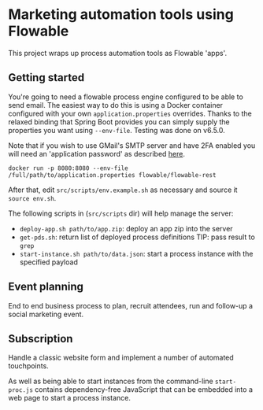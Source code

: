 Marketing automation tools using Flowable
=========================================

This project wraps up process automation tools as Flowable 'apps'.

Getting started
---------------

You're going to need a flowable process engine configured to be able to send email. The easiest way to do this is using a Docker container configured with your own `application.properties` overrides. Thanks to the relaxed binding that Spring Boot provides you can simply supply the properties you want using `--env-file`. Testing was done on v6.5.0.

Note that if you wish to use GMail's SMTP server and have 2FA enabled you will need an 'application password' as described [here](https://support.google.com/mail/answer/185833?hl=en).

```
docker run -p 8080:8080 --env-file /full/path/to/application.properties flowable/flowable-rest
```

After that, edit `src/scripts/env.example.sh` as necessary and source it `source env.sh`.

The following scripts in (`src/scripts` dir) will help manage the server:

- `deploy-app.sh path/to/app.zip`: deploy an app zip into the server
- `get-pds.sh`: return list of deployed process definitions TIP: pass result to `grep`
- `start-instance.sh path/to/data.json`: start a process instance with the specified payload

Event planning
--------------

End to end business process to plan, recruit attendees, run and follow-up a social marketing event.

Subscription
------------

Handle a classic website form and implement a number of automated touchpoints.

As well as being able to start instances from the command-line `start-proc.js` contains dependency-free JavaScript that can be embedded into a web page to start a process instance.

